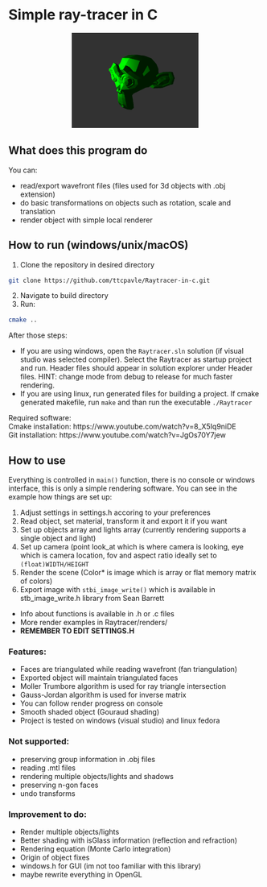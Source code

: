 # Simple ray-tracer in C
<p align="center">
    <img src="/Raytracer/renders/monkey.png" alt="Rendered image example" width="50%"/>
</p>

## What does this program do
You can:
- read/export wavefront files (files used for 3d objects with .obj extension)
- do basic transformations on objects such as rotation, scale and translation
- render object with simple local renderer

## How to run (windows/unix/macOS)

1) Clone the repository in desired directory
 ```bash
 git clone https://github.com/ttcpavle/Raytracer-in-c.git
 ```
2) Navigate to build directory
3) Run:
```bash
cmake ..
```

After those steps:
- If you are using windows, open the `Raytracer.sln` solution (if visual studio was selected compiler). Select the Raytracer as startup project and run. Header files should appear in solution explorer under Header files. HINT: change mode from debug to release for much faster rendering.
- If you are using linux, run generated files for building a project. If cmake generated makefile, run `make` and than run the executable `./Raytracer`
<p>
Required software: <br>
Cmake installation: https://www.youtube.com/watch?v=8_X5Iq9niDE <br>
Git installation: https://www.youtube.com/watch?v=JgOs70Y7jew <br>
</p>


## How to use
Everything is controlled in `main()` function, there is no console or windows interface, this is only a simple rendering software. You can see in the example how things are set up:
1) Adjust settings in settings.h accoring to your preferences
2) Read object, set material, transform it and export it if you want
3) Set up objects array and lights array (currently rendering supports a single object and light)
4) Set up camera (point look_at which is where camera is looking, eye which is camera location, fov and aspect ratio ideally set to `(float)WIDTH/HEIGHT`
5) Render the scene (Color* is image which is array or flat memory matrix of colors)
6) Export image with `stbi_image_write()` which is available in stb_image_write.h library from Sean Barrett

- Info about functions is available in .h or .c files
- More render examples in Raytracer/renders/
- **REMEMBER TO EDIT SETTINGS.H**

### Features:
- Faces are triangulated while reading wavefront (fan triangulation)
- Exported object will maintain triangulated faces
- Moller Trumbore algorithm is used for ray triangle intersection
- Gauss-Jordan algorithm is used for inverse matrix
- You can follow render progress on console
- Smooth shaded object (Gouraud shading)
- Project is tested on windows (visual studio) and linux fedora

### Not supported:
- preserving group information in .obj files
- reading .mtl files
- rendering multiple objects/lights and shadows
- preserving n-gon faces
- undo transforms

### Improvement to do:
- Render multiple objects/lights
- Better shading with isGlass information (reflection and refraction)
- Rendering equation (Monte Carlo integration)
- Origin of object fixes
- windows.h for GUI (im not too familiar with this library)
- maybe rewrite everything in OpenGL
